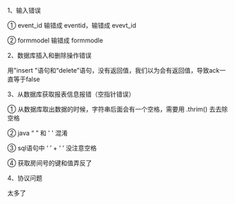 1、输入错误

① event_id 输错成 eventid，输错成 evevt_id

② formmodel 输错成 formmodle

2、数据库插入和删除操作错误

用"insert "语句和“delete”语句，没有返回值，我们以为会有返回值，导致ack一直等于false

3、从数据库获取报表信息报错（空指针错误）

① 从数据库取出数据的时候，字符串后面会有一个空格，需要用 .thrim() 去去除空格

② java “ ” 和 ' ' 混淆

③ sql语句中 ‘ ’ + ‘ ’ 没注意空格

④ 获取房间号的键和值弄反了

4、协议问题

太多了